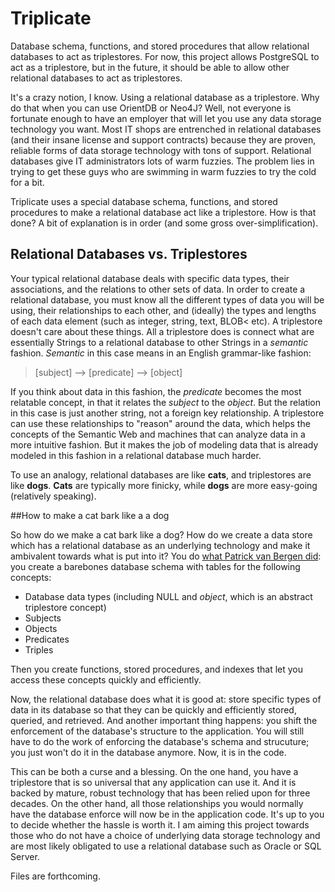 # Triplicate
Database schema, functions, and stored procedures that allow relational databases to act as triplestores.  For now, this project allows PostgreSQL to act as a triplestore, but in the future, it should be able to allow other relational databases to act as triplestores.

It's a crazy notion, I know.  Using a relational database as a triplestore.  Why do that when you can use OrientDB or Neo4J?  Well, not everyone is fortunate enough to have an employer that will let you use any data storage technology you want.  Most IT shops are entrenched in relational databases (and their insane license and support contracts) because they are proven, reliable forms of data storage technology with tons of support.  Relational databases give IT administrators lots of warm fuzzies.  The problem lies in trying to get these guys who are swimming in warm fuzzies to try the cold for a bit.

Triplicate uses a special database schema, functions, and stored procedures to make a relational database act like a triplestore.  How is that done?  A bit of explanation is in order (and some gross over-simplification).

## Relational Databases vs. Triplestores

Your typical relational database deals with specific data types, their associations, and the relations to other sets of data.  In order to create a relational database, you must know all the different types of data you will be using, their relationships to each other, and (ideally) the types and lengths of each data element (such as integer, string, text, BLOB< etc).  A triplestore doesn't care about these things.  All a triplestore does is connect what are essentially Strings to a relational database to other Strings in a *semantic* fashion.  *Semantic* in this case means in an English grammar-like fashion:

> [subject] --> [predicate] --> [object]

If you think about data in this fashion, the *predicate* becomes the most relatable concept, in that it relates the *subject* to the *object*.  But the relation in this case is just another string, not a foreign key relationship.  A triplestore can use these relationships to "reason" around the data, which helps the concepts of the Semantic Web and machines that can analyze data in a more intuitive fashion.  But it makes the job of modeling data that is already modeled in this fashion in a relational database much harder.

To use an analogy, relational databases are like **cats**, and triplestores are like **dogs**.  **Cats** are typically more finicky, while **dogs** are more easy-going (relatively speaking).

##How to make a cat bark like a a dog

So how do we make a cat bark like a dog?  How do we create a data store which has a relational database as an underlying technology and make it ambivalent towards what is put into it?  You do [what Patrick van Bergen did](http://techblog.procurios.nl/k/news/view/34300/14863/semantic-web-marvels-in-a-relational-database-part-i-case-study.html "Semantic web marvels in a relational database - part I: Case Study"): you create a barebones database schema with tables for the following concepts:

- Database data types (including NULL and *object*, which is an abstract triplestore concept)
- Subjects
- Objects
- Predicates
- Triples

Then you create functions, stored procedures, and indexes that let you access these concepts quickly and efficiently.

Now, the relational database does what it is good at: store specific types of data in its database so that they can be quickly and efficiently stored, queried, and retrieved.  And another important thing happens: you shift the enforcement of the database's structure to the application.  You will still have to do the work of enforcing the database's schema and strucuture; you just won't do it in the database anymore.  Now, it is in the code.

This can be both a curse and a blessing.  On the one hand, you have a triplestore that is so universal that any application can use it.  And it is backed by mature, robust technology that has been relied upon for three decades.  On the other hand, all those relationships you would normally have the database enforce will now be in the application code.  It's up to you to decide whether the hassle is worth it.  I am aiming this project towards those who do not have a choice of underlying data storage technology and are most likely obligated to use a relational database such as Oracle or SQL Server.

Files are forthcoming.
